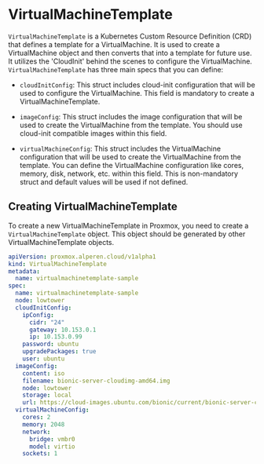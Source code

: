 # VirtualMachineTemplate

`VirtualMachineTemplate` is a Kubernetes Custom Resource Definition (CRD) that defines a template for a VirtualMachine. It is used to create a VirtualMachine object and then converts that into a template for future use. It utilizes the 'CloudInit' behind the scenes to configure the VirtualMachine. `VirtualMachineTemplate` has three main specs that you can define:

- `cloudInitConfig`: This struct includes cloud-init configuration that will be used to configure the VirtualMachine. This field is mandatory to create a VirtualMachineTemplate.

- `imageConfig`: This struct includes the image configuration that will be used to create the VirtualMachine from the template. You should use cloud-init compatible images within this field.

- `virtualMachineConfig`: This struct includes the VirtualMachine configuration that will be used to create the VirtualMachine from the template. You can define the VirtualMachine configuration like cores, memory, disk, network, etc. within this field. This is non-mandatory struct and default values will be used if not defined.


## Creating VirtualMachineTemplate

To create a new VirtualMachineTemplate in Proxmox, you need to create a `VirtualMachineTemplate` object. This object should be generated by other VirtualMachineTemplate objects.

```yaml
apiVersion: proxmox.alperen.cloud/v1alpha1
kind: VirtualMachineTemplate
metadata:
  name: virtualmachinetemplate-sample
spec:
  name: virtualmachinetemplate-sample
  node: lowtower
  cloudInitConfig:
    ipConfig:
      cidr: "24"
      gateway: 10.153.0.1
      ip: 10.153.0.99
    password: ubuntu
    upgradePackages: true
    user: ubuntu 
  imageConfig:
    content: iso
    filename: bionic-server-cloudimg-amd64.img
    node: lowtower
    storage: local
    url: https://cloud-images.ubuntu.com/bionic/current/bionic-server-cloudimg-amd64.img
  virtualMachineConfig:
    cores: 2
    memory: 2048
    network:
      bridge: vmbr0
      model: virtio
    sockets: 1
```